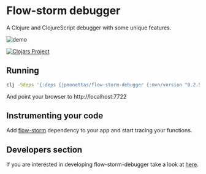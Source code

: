 # Flow-storm debugger

A Clojure and ClojureScript debugger with some unique features.

![demo](./docs/flow-storm-demo.gif)

[![Clojars Project](https://img.shields.io/clojars/v/jpmonettas/flow-storm-debugger.svg)](https://clojars.org/jpmonettas/flow-storm-debugger)

## Running
```bash
clj -Sdeps '{:deps {jpmonettas/flow-storm-debugger {:mvn/version "0.2.5"}}}' -m flow-storm-debugger.server
```

And point your browser to http://localhost:7722

## Instrumenting your code

Add [flow-storm](https://github.com/jpmonettas/flow-storm) dependency to your app and start tracing your functions.

## Developers section

If you are interested in developing flow-storm-debugger take a look at [here](./docs/devs.md).
